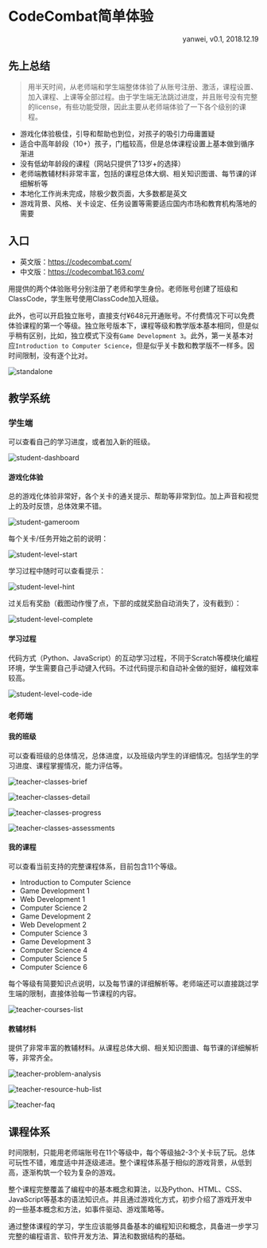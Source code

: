 # CodeCombat简单体验

<link rel="stylesheet" href="https://yanwei.github.io/auto-number-title.css" />

<p align='right'>yanwei, v0.1, 2018.12.19</p>

## 先上总结

> 用半天时间，从老师端和学生端整体体验了从账号注册、激活，课程设置、加入课程、上课等全部过程。由于学生端无法跳过进度，并且账号没有完整的license，有些功能受限，因此主要从老师端体验了一下各个级别的课程。

* 游戏化体验极佳，引导和帮助也到位，对孩子的吸引力毋庸置疑
* 适合中高年龄段（10+）孩子，门槛较高，但是总体课程设置上基本做到循序渐进
* 没有低幼年龄段的课程（网站只提供了13岁+的选择）
* 老师端教辅材料非常丰富，包括的课程总体大纲、相关知识图谱、每节课的详细解析等
* 本地化工作尚未完成，除极少数页面，大多数都是英文
* 游戏背景、风格、关卡设定、任务设置等需要适应国内市场和教育机构落地的需要

## 入口

* 英文版：https://codecombat.com/
* 中文版：https://codecombat.163.com/

用提供的两个体验账号分别注册了老师和学生身份。老师账号创建了班级和ClassCode，学生账号使用ClassCode加入班级。

此外，也可以开启独立账号，直接支付¥648元开通账号。不付费情况下可以免费体验课程的第一个等级。独立账号版本下，课程等级和教学版本基本相同，但是似乎稍有区别，比如，独立模式下没有`Game Development 3`。此外，第一关基本对应`Introduction to Computer Science`，但是似乎关卡数和教学版不一样多。因时间限制，没有逐个比对。

![standalone](codecombat-first-sight/standalone.png)

## 教学系统

### 学生端

可以查看自己的学习进度，或者加入新的班级。

![student-dashboard](codecombat-first-sight/student-dashboard.png)

#### 游戏化体验

总的游戏化体验非常好，各个关卡的通关提示、帮助等非常到位。加上声音和视觉上的及时反馈，总体效果不错。

![student-gameroom](codecombat-first-sight/student-gameroom.png)

每个关卡/任务开始之前的说明：

![student-level-start](codecombat-first-sight/student-level-start.png)

学习过程中随时可以查看提示：

![student-level-hint](codecombat-first-sight/student-level-hint.png)

过关后有奖励（截图动作慢了点，下部的成就奖励自动消失了，没有截到）：

![student-level-complete](codecombat-first-sight/student-level-complete.png)

#### 学习过程

代码方式（Python、JavaScript）的互动学习过程，不同于Scratch等模块化编程环境，学生需要自己手动键入代码。不过代码提示和自动补全做的挺好，编程效率较高。

![student-level-code-ide](codecombat-first-sight/student-level-code-ide.png)

### 老师端

#### 我的班级

可以查看班级的总体情况，总体进度，以及班级内学生的详细情况。包括学生的学习进度、课程掌握情况，能力评估等。

![teacher-classes-brief](codecombat-first-sight/teacher-classes-brief.png)

![teacher-classes-detail](codecombat-first-sight/teacher-classes-detail.png)

![teacher-classes-progress](codecombat-first-sight/teacher-classes-progress.png)

![teacher-classes-assessments](codecombat-first-sight/teacher-classes-assessments.png)

#### 我的课程

可以查看当前支持的完整课程体系，目前包含11个等级。

* Introduction to Computer Science
* Game Development 1
* Web Development 1
* Computer Science 2
* Game Development 2
* Web Development 2
* Computer Science 3
* Game Development 3
* Computer Science 4
* Computer Science 5
* Computer Science 6

每个等级有简要知识点说明，以及每节课的详细解析等。老师端还可以直接跳过学生端的限制，直接体验每一节课程的内容。

![teacher-courses-list](codecombat-first-sight/teacher-courses-list.png)

#### 教辅材料

提供了非常丰富的教辅材料。从课程总体大纲、相关知识图谱、每节课的详细解析等，非常齐全。

![teacher-problem-analysis](codecombat-first-sight/teacher-problem-analysis.png)

![teacher-resource-hub-list](codecombat-first-sight/teacher-resource-hub-list.png)

![teacher-faq](codecombat-first-sight/teacher-faq.png)

## 课程体系

时间限制，只能用老师端账号在11个等级中，每个等级抽2-3个关卡玩了玩。总体可玩性不错，难度适中并逐级递进。整个课程体系基于相似的游戏背景，从低到高，逐渐构筑一个较为复杂的游戏。

整个课程完整覆盖了编程中的基本概念和算法，以及Python、HTML、CSS、JavaScript等基本的语法知识点。并且通过游戏化方式，初步介绍了游戏开发中的一些基本概念和方法，如事件驱动、游戏策略等。

通过整体课程的学习，学生应该能够具备基本的编程知识和概念，具备进一步学习完整的编程语言、软件开发方法、算法和数据结构的基础。